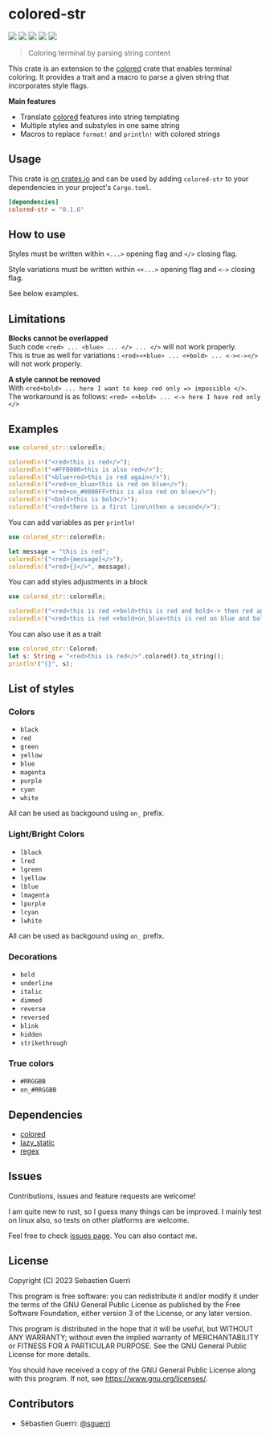 # colored-str

[![](https://badgen.net/github/release/sguerri/rust-colored-str)](https://github.com/sguerri/rust-colored-str/releases/)
[![](https://img.shields.io/github/actions/workflow/status/sguerri/rust-colored-str/release.yml)](https://github.com/sguerri/rust-colored-str/actions/workflows/release.yml)
[![](https://badgen.net/crates/v/colored-str)](https://crates.io/crates/colored-str)
[![](https://badgen.net/github/license/sguerri/rust-colored-str)](https://www.gnu.org/licenses/)
[![](https://badgen.net/badge/Open%20Source%20%3F/Yes%21/blue?icon=github)](#)

> Coloring terminal by parsing string content

This crate is an extension to the [colored](https://crates.io/crates/colored) crate that enables terminal coloring. It provides a trait and a macro to parse a given string that incorporates style flags.

**Main features**
 - Translate [colored](https://crates.io/crates/colored) features into string templating
 - Multiple styles and substyles in one same string
 - Macros to replace `format!` and `println!` with colored strings

## Usage

This crate is [on crates.io](https://crates.io/crates/colored-str) and can be used by adding `colored-str` to your dependencies in your project's `Cargo.toml`.

```toml
[dependencies]
colored-str = "0.1.6"
```

## How to use

Styles must be written within `<...>` opening flag and `</>` closing flag.

Style variations must be written within `<+...>` opening flag and `<->` closing flag.

See below examples.

## Limitations

**Blocks cannot be overlapped**  
Such code `<red> ... <blue> ... </> ... </>` will not work properly.  
This is true as well for variations : `<red><+blue> ... <+bold> ... <-><-></>` will not work properly.  

**A style cannot be removed**  
With `<red+bold> ... here I want to keep red only => impossible </>`.  
The workaround is as follows: `<red> <+bold> ... <-> here I have red only </>`

## Examples

```rust
use colored_str::coloredln;

coloredln!("<red>this is red</>");
coloredln!("<#FF0000>this is also red</>");
coloredln!("<blue+red>this is red again</>");
coloredln!("<red+on_blue>this is red on blue</>");
coloredln!("<red+on_#0000FF>this is also red on blue</>");
coloredln!("<bold>this is bold</>");
coloredln!("<red>there is a first line\nthen a second</>");
```

You can add variables as per `println!`

```rust
use colored_str::coloredln;

let message = "this is red";
coloredln!("<red>{message}</>");
coloredln!("<red>{}</>", message);
```

You can add styles adjustments in a block

```rust
use colored_str::coloredln;

coloredln!("<red>this is red <+bold>this is red and bold<-> then red again </>");
coloredln!("<red>this is red <+bold+on_blue>this is red on blue and bold<-> then red again </>");
```

You can also use it as a trait

```rust
use colored_str::Colored;
let s: String = "<red>this is red</>".colored().to_string();
println!("{}", s);
```

## List of styles

### Colors

- `black`
- `red`
- `green`
- `yellow`
- `blue`
- `magenta`
- `purple`
- `cyan`
- `white`

All can be used as backgound using `on_` prefix.

### Light/Bright Colors

- `lblack`
- `lred`
- `lgreen`
- `lyellow`
- `lblue`
- `lmagenta`
- `lpurple`
- `lcyan`
- `lwhite`

All can be used as backgound using `on_` prefix.

### Decorations

- `bold`
- `underline`
- `italic`
- `dimmed`
- `reverse`
- `reversed`
- `blink`
- `hidden`
- `strikethrough`

### True colors

- `#RRGGBB`
- `on_#RRGGBB`

## Dependencies

- [colored](https://crates.io/crates/colored)
- [lazy_static](https://crates.io/crates/lazy_static)
- [regex](https://crates.io/crates/regex)

## Issues

Contributions, issues and feature requests are welcome!

I am quite new to rust, so I guess many things can be improved. I mainly test on linux also, so tests on other platforms are welcome.

Feel free to check [issues page](https://github.com/sguerri/rust-colored-str/issues). You can also contact me.

## License

Copyright (C) 2023 Sebastien Guerri

This program is free software: you can redistribute it and/or modify it under the terms of the GNU General Public License as published by the Free Software Foundation, either version 3 of the License, or any later version.

This program is distributed in the hope that it will be useful, but WITHOUT ANY WARRANTY; without even the implied warranty of MERCHANTABILITY or FITNESS FOR A PARTICULAR PURPOSE. See the GNU General Public License for more details.

You should have received a copy of the GNU General Public License along with this program. If not, see <https://www.gnu.org/licenses/>.

## Contributors

- Sébastien Guerri: [@sguerri](https://github.com/sguerri)
